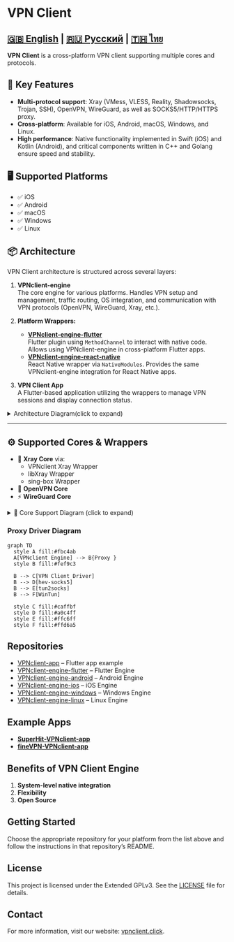 # VPN Client

[🇬🇧 English](README.md) | [🇷🇺 Русский](README_ru.md) |  [🇹🇭 ไทย](README_th.md)
---

**VPN Client** is a cross-platform VPN client supporting multiple cores and protocols.

## 🚀 Key Features

- **Multi-protocol support**: Xray (VMess, VLESS, Reality, Shadowsocks, Trojan, SSH), OpenVPN, WireGuard, as well as SOCKS5/HTTP/HTTPS proxy.
- **Cross-platform**: Available for iOS, Android, macOS, Windows, and Linux.
- **High performance**: Native functionality implemented in Swift (iOS) and Kotlin (Android), and critical components written in C++ and Golang ensure speed and stability.

## 🖥️ Supported Platforms

- ✅ iOS  
- ✅ Android  
- ✅ macOS  
- ✅ Windows  
- ✅ Linux  

## 📦 Architecture

VPN Client architecture is structured across several layers:

1. **VPNclient-engine**  
   The core engine for various platforms. Handles VPN setup and management, traffic routing, OS integration, and communication with VPN protocols (OpenVPN, WireGuard, Xray, etc.).

2. **Platform Wrappers:**
   - **[VPNclient-engine-flutter](https://github.com/VPNclient/VPNclient-engine-flutter)**  
     Flutter plugin using `MethodChannel` to interact with native code. Allows using VPNclient-engine in cross-platform Flutter apps.
   - **[VPNclient-engine-react-native](https://github.com/VPNclient/VPNclient-engine-flutter)**  
     React Native wrapper via `NativeModules`. Provides the same VPNclient-engine integration for React Native apps.

3. **VPN Client App**  
   A Flutter-based application utilizing the wrappers to manage VPN sessions and display connection status.

<details>
<summary>Architecture Diagram(click to expand)</summary>
   
```mermaid
graph TD
  style A fill:#f9d5e5
  A[VPNclient App] --> Z{UI Framework}

  Z -->|Flutter| B[Flutter Plugin]
  Z -->|React Native| C[React Native Plugin]
  Z -->|Native| D[Swift/Kotlin/C++]

  style B fill:#eeac99
  style C fill:#eeac99
  style D fill:#eeac99

  B --> E[VPNclient Engine]
  C --> E
  D --> E

  style E fill:#fbc4ab

  E --> F[iOS]
  E --> G[Android]
  E --> H[macOS]
  E --> I[Windows]
  E --> J[Linux]
```

</details>

---

## ⚙️ Supported Cores & Wrappers

- 🔌 **Xray Core** via:
  - VPNclient Xray Wrapper
  - libXray Wrapper
  - sing-box Wrapper
- 🔐 **OpenVPN Core**
- ⚡ **WireGuard Core**
  
<details>
<summary>🧠 Core Support Diagram (click to expand)</summary>

```mermaid
graph TD
  style A fill:#fbc4ab
  A[VPNclient Engine] --> B{Cores}
  style B fill:#fef9c3

  %% Wrappers
  B --> C[VPNclient Xray Wrapper]
  B --> D[libXray Wrapper]
  B --> E[sing-box Wrapper]
  style C fill:#a0c4ff
  style D fill:#a0c4ff
  style E fill:#a0c4ff

  %% Xray Core
  C --> H[Xray Core]
  D --> H[Xray Core]
  E --> H[Xray Core]
  style H fill:#a0c4ff

  %% Xray Protocols 
  H --> H1[VLESS]
  H --> H2[VMess]
  H --> H3[Reality]
  H --> H4[Shadowsocks]
  H --> H5[Hysteria]
  H --> H6[Trojan]
  style H1 fill:#a0c4ff
  style H2 fill:#a0c4ff
  style H3 fill:#a0c4ff
  style H4 fill:#a0c4ff
  style H5 fill:#a0c4ff
  style H6 fill:#a0c4ff

  %% OpenVPN Core
  B --> F[OpenVPN Core]
  F --> F1[OpenVPN]
  style F fill:#d0f4de
  style F1 fill:#d0f4de

  %% WireGuard Core
  B --> G[WireGuard Core]
  G --> G1[WireGuard]
  style G fill:#ffc6ff
  style G1 fill:#ffc6ff
```

</details>

### Proxy Driver Diagram
```mermaid
graph TD
  style A fill:#fbc4ab
  A[VPNclient Engine] --> B{Proxy }
  style B fill:#fef9c3

  B --> C[VPN Client Driver]
  B --> D[hev-socks5]
  B --> E[tun2socks]
  B --> F[WinTun]

  style C fill:#caffbf
  style D fill:#a0c4ff
  style E fill:#ffc6ff
  style F fill:#ffd6a5
```

## Repositories

- [VPNclient-app](https://github.com/VPNclient/VPNclient-app) – Flutter app example
- [VPNclient-engine-flutter](https://github.com/VPNclient/VPNclient-engine-flutter) – Flutter Engine
- [VPNclient-engine-android](https://github.com/VPNclient/VPNclient-engine-android) – Android Engine
- [VPNclient-engine-ios](https://github.com/VPNclient/VPNclient-engine-ios) – iOS Engine
- [VPNclient-engine-windows](https://github.com/VPNclient/VPNclient-engine-windows) – Windows Engine
- [VPNclient-engine-linux](https://github.com/VPNclient/VPNclient-engine-linux) – Linux Engine

## Example Apps

- **[SuperHit-VPNclient-app](https://github.com/VPNclient/SuperHit-VPNclient-app)**
- **[fineVPN-VPNclient-app](https://github.com/VPNclient/fineVPN-VPNclient-app)**

## Benefits of VPN Client Engine

1. **System-level native integration**
2. **Flexibility**
3. **Open Source**

## Getting Started

Choose the appropriate repository for your platform from the list above and follow the instructions in that repository’s README.

## License

This project is licensed under the Extended GPLv3. See the [LICENSE](LICENSE.md) file for details.

## Contact

For more information, visit our website: [vpnclient.click](https://vpnclient.click/).













